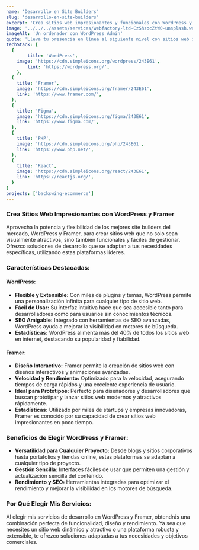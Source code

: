 ```yaml
---
name: 'Desarrollo en Site Builders'
slug: 'desarrollo-en-site-builders'
excerpt: 'Crea sitios web impresionantes y funcionales con WordPress y Framer, aprovechando su flexibilidad y capacidad para personalización avanzada.'
image: '../../../assets/services/webfactory-ltd-CzShzocZtW0-unsplash.webp'
imageAlt: 'Un ordenador con WordPress Admin'
quote: 'Lleva tu presencia en línea al siguiente nivel con sitios web impresionantes y altamente funcionales, desarrollados en WordPress y Framer.'
techStack: [
  {
		title: 'WordPress',
    image: 'https://cdn.simpleicons.org/wordpress/243E61',
		link: 'https://wordpress.org/',
	},
  {
    title: 'Framer',
    image: 'https://cdn.simpleicons.org/framer/243E61',
    link: 'https://www.framer.com/',
  },
  {
    title: 'Figma',
    image: 'https://cdn.simpleicons.org/figma/243E61',
    link: 'https://www.figma.com/',
  },
  {
    title: 'PHP',
    image: 'https://cdn.simpleicons.org/php/243E61',
    link: 'https://www.php.net/',
  },
  {
    title: 'React',
    image: 'https://cdn.simpleicons.org/react/243E61',
    link: 'https://reactjs.org/',
  }
]
projects: ['backswing-ecommerce']
---
```


### Crea Sitios Web Impresionantes con WordPress y Framer

Aprovecha la potencia y flexibilidad de los mejores site builders del mercado, WordPress y Framer, para crear sitios web que no solo sean visualmente atractivos, sino también funcionales y fáciles de gestionar. Ofrezco soluciones de desarrollo que se adaptan a tus necesidades específicas, utilizando estas plataformas líderes.

### Características Destacadas:

#### **WordPress:**

- **Flexible y Extensible:** Con miles de plugins y temas, WordPress permite una personalización infinita para cualquier tipo de sitio web.
- **Fácil de Usar:** Su interfaz intuitiva hace que sea accesible tanto para desarrolladores como para usuarios sin conocimientos técnicos.
- **SEO Amigable:** Integrado con herramientas de SEO avanzadas, WordPress ayuda a mejorar la visibilidad en motores de búsqueda.
- **Estadísticas:** WordPress alimenta más del 40% de todos los sitios web en internet, destacando su popularidad y fiabilidad.

#### **Framer:**

- **Diseño Interactivo:** Framer permite la creación de sitios web con diseños interactivos y animaciones avanzadas.
- **Velocidad y Rendimiento:** Optimizado para la velocidad, asegurando tiempos de carga rápidos y una excelente experiencia de usuario.
- **Ideal para Prototipos:** Perfecto para diseñadores y desarrolladores que buscan prototipar y lanzar sitios web modernos y atractivos rápidamente.
- **Estadísticas:** Utilizado por miles de startups y empresas innovadoras, Framer es conocido por su capacidad de crear sitios web impresionantes en poco tiempo.

### Beneficios de Elegir WordPress y Framer:

- **Versatilidad para Cualquier Proyecto:** Desde blogs y sitios corporativos hasta portafolios y tiendas online, estas plataformas se adaptan a cualquier tipo de proyecto.
- **Gestión Sencilla:** Interfaces fáciles de usar que permiten una gestión y actualización sencilla del contenido.
- **Rendimiento y SEO:** Herramientas integradas para optimizar el rendimiento y mejorar la visibilidad en los motores de búsqueda.

### Por Qué Elegir Mis Servicios:

Al elegir mis servicios de desarrollo en WordPress y Framer, obtendrás una combinación perfecta de funcionalidad, diseño y rendimiento. Ya sea que necesites un sitio web dinámico y atractivo o una plataforma robusta y extensible, te ofrezco soluciones adaptadas a tus necesidades y objetivos comerciales.